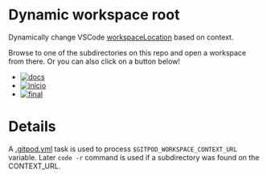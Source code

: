 # Dynamic workspace root

Dynamically change VSCode [workspaceLocation](https://www.gitpod.io/docs/references/gitpod-yml#workspacelocation) based on context.

Browse to one of the subdirectories on this repo and open a workspace from there. Or you can also click on a button below!

- [![docs](https://shields.io/badge/style-docs-cyan?logo=gitpod&style=for-the-badge&label=Gitpod)](https://gitpod.io/#https://github.com/JaimeChavarriaga/tutorial-plantilla/tree/main/docs)
- [![inicio](https://shields.io/badge/style-inicio-cyan?logo=gitpod&style=for-the-badge&label=Gitpod)](https://gitpod.io/#https://github.com/JaimeChavarriaga/tutorial-plantilla/tree/main/examples)
- [![final](https://shields.io/badge/style-final-green?logo=gitpod&style=for-the-badge&label=Gitpod)](https://gitpod.io/#https://github.com/JaimeChavarriaga/tutorial-plantilla/tree/main/practice)

# Details

A [.gitpod.yml](./.gitpod.yml) task is used to process `$GITPOD_WORKSPACE_CONTEXT_URL` variable. Later `code -r` command is used if a subdirectory was found on the CONTEXT_URL.
